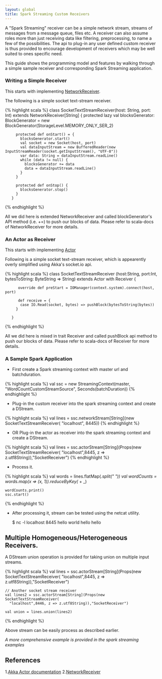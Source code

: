 ```yaml
---
layout: global
title: Spark Streaming Custom Receivers
---
```


A "Spark Streaming" receiver can be a simple network stream, streams of messages from a message queue, files etc. A receiver can also assume roles more than just receiving data like filtering, preprocessing, to name a few of the possibilities. The api to plug-in any user defined custom receiver is thus provided to encourage development of receivers which may be well suited to ones specific need.

This guide shows the programming model and features by walking through a simple sample receiver and corresponding Spark Streaming application.

### Writing a Simple Receiver

This starts with implementing [NetworkReceiver](api/streaming/index.html#org.apache.spark.streaming.dstream.NetworkReceiver).

The following is a simple socket text-stream receiver.

{% highlight scala %}
       class SocketTextStreamReceiver(host: String, port: Int)
         extends NetworkReceiver[String]
       {
         protected lazy val blocksGenerator: BlockGenerator =
           new BlockGenerator(StorageLevel.MEMORY_ONLY_SER_2)

         protected def onStart() = {
           blocksGenerator.start()
           val socket = new Socket(host, port)
           val dataInputStream = new BufferedReader(new InputStreamReader(socket.getInputStream(), "UTF-8"))
           var data: String = dataInputStream.readLine()
           while (data != null) {
             blocksGenerator += data
             data = dataInputStream.readLine()
           }
         }

         protected def onStop() {
           blocksGenerator.stop()
         }
       }
{% endhighlight %}


All we did here is extended NetworkReceiver and called blockGenerator's API method (i.e. +=) to push our blocks of data. Please refer to scala-docs of NetworkReceiver for more details.


### An Actor as Receiver

This starts with implementing [Actor](#References)

Following is a simple socket text-stream receiver, which is appearently overly simplified using Akka's socket.io api.

{% highlight scala %}
       class SocketTextStreamReceiver (host:String,
         port:Int,
         bytesToString: ByteString => String) extends Actor with Receiver {

          override def preStart = IOManager(context.system).connect(host, port)

          def receive = {
           case IO.Read(socket, bytes) => pushBlock(bytesToString(bytes))
         }

       }
{% endhighlight %}

All we did here is mixed in trait Receiver and called pushBlock api method to push our blocks of data. Please refer to scala-docs of Receiver for more details.

### A Sample Spark Application

* First create a Spark streaming context with master url and batchduration.

{% highlight scala %}
    val ssc = new StreamingContext(master, "WordCountCustomStreamSource",
      Seconds(batchDuration))
{% endhighlight %}

* Plug-in the custom receiver into the spark streaming context and create a DStream.

{% highlight scala %}
    val lines = ssc.networkStream[String](new SocketTextStreamReceiver(
      "localhost", 8445))
{% endhighlight %}

* OR Plug-in the actor as receiver into the spark streaming context and create a DStream.

{% highlight scala %}
    val lines = ssc.actorStream[String](Props(new SocketTextStreamReceiver(
      "localhost",8445, z => z.utf8String)),"SocketReceiver")
{% endhighlight %}

* Process it.

{% highlight scala %}
    val words = lines.flatMap(_.split(" "))
    val wordCounts = words.map(x => (x, 1)).reduceByKey(_ + _)

    wordCounts.print()
    ssc.start()
{% endhighlight %}

* After processing it, stream can be tested using the netcat utility.

     $ nc -l localhost 8445
     hello world
     hello hello


## Multiple Homogeneous/Heterogeneous Receivers.

A DStream union operation is provided for taking union on multiple input streams.

{% highlight scala %}
    val lines = ssc.actorStream[String](Props(new SocketTextStreamReceiver(
      "localhost",8445, z => z.utf8String)),"SocketReceiver")

    // Another socket stream receiver
    val lines2 = ssc.actorStream[String](Props(new SocketTextStreamReceiver(
      "localhost",8446, z => z.utf8String)),"SocketReceiver")

    val union = lines.union(lines2)
{% endhighlight %}

Above stream can be easily process as described earlier.

_A more comprehensive example is provided in the spark streaming examples_

## References

1.[Akka Actor documentation](http://doc.akka.io/docs/akka/2.0.5/scala/actors.html)
2.[NetworkReceiver](api/streaming/index.html#org.apache.spark.streaming.dstream.NetworkReceiver)

